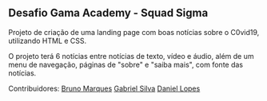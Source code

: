 ## Desafio Gama Academy - Squad Sigma
Projeto de criação de uma landing page com boas notícias sobre o C0vid19, utilizando HTML e CSS.

O projeto terá 6 notícias entre notícias de texto, vídeo e áudio, além de um menu de navegação, páginas de "sobre" e "saiba mais", com fonte das notícias.

Contribuidores:
[Bruno Marques](https://github.com/brvnv)
[Gabriel Silva](https://github.com/gabriel-oxx)
[Daniel Lopes](https://github.com/DFLops)